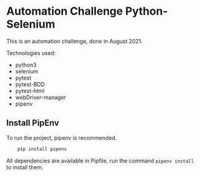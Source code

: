 # Automation Challenge Python-Selenium  
  
This is an automation challenge, done in August 2021.  

Technologies used:
- python3
- selenium
- pytest
- pytest-BDD
- pytest-html
- webDriver-manager 
- pipenv  

## Install PipEnv

To run the project, pipenv is recommended.

```Bash
    pip install pipenv
```  
  
All dependencies are available in Pipfile, run the command `pipenv install` to install them.